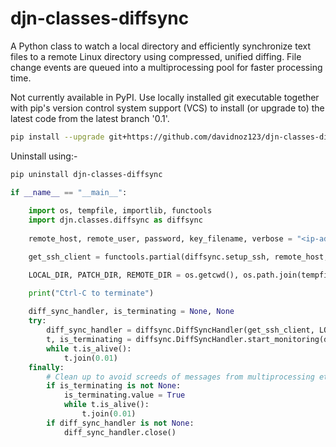 # djn-classes-diffsync
A Python class to watch a local directory and efficiently synchronize text files to a remote Linux directory using compressed, unified diffing.
File change events are queued into a multiprocessing pool for faster processing time.

Not currently available in PyPI. Use locally installed git executable together with pip's version control system support (VCS) to install (or upgrade to) the latest code from the latest branch '0.1'.

```sh
pip install --upgrade git+https://github.com/davidnoz123/djn-classes-diffsync.git@0.1
```

Uninstall using:-

```sh
pip uninstall djn-classes-diffsync
```


```python
if __name__ == "__main__":        
    
    import os, tempfile, importlib, functools    
    import djn.classes.diffsync as diffsync
    
    remote_host, remote_user, password, key_filename, verbose = "<ip-address>", "<username>", "<key-file-password>", r"C:\key-file.pem", True

    get_ssh_client = functools.partial(diffsync.setup_ssh, remote_host, remote_user, password, key_filename=key_filename, verbose=verbose)   

    LOCAL_DIR, PATCH_DIR, REMOTE_DIR = os.getcwd(), os.path.join(tempfile.gettempdir(), "diff_sync_patches"), "./"

    print("Ctrl-C to terminate")
    
    diff_sync_handler, is_terminating = None, None       
    try:
        diff_sync_handler = diffsync.DiffSyncHandler(get_ssh_client, LOCAL_DIR, REMOTE_DIR, PATCH_DIR, verbose=verbose)
        t, is_terminating = diffsync.DiffSyncHandler.start_monitoring(diff_sync_handler, patterns_files_accept=["*.py"])
        while t.is_alive():
            t.join(0.01) 
    finally:
        # Clean up to avoid screeds of messages from multiprocessing etc.
        if is_terminating is not None:
            is_terminating.value = True
            while t.is_alive(): 
                t.join(0.01)
        if diff_sync_handler is not None:
            diff_sync_handler.close()
```
